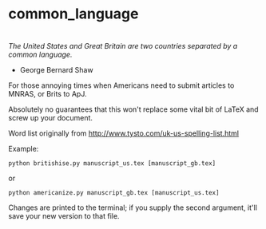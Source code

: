 # common_language
#
*The United States and Great Britain are two countries separated by a common language.*
- George Bernard Shaw

For those annoying times when Americans need to submit articles to MNRAS, 
or Brits to ApJ.

Absolutely no guarantees that this won't replace some vital bit
of LaTeX and screw up your document. 

Word list originally from http://www.tysto.com/uk-us-spelling-list.html

Example:

```
python britishise.py manuscript_us.tex [manuscript_gb.tex]
```

or

```
python americanize.py manuscript_gb.tex [manuscript_us.tex]
```

Changes are printed to the terminal; if you supply the second 
argument, it'll save your new version to that file.
